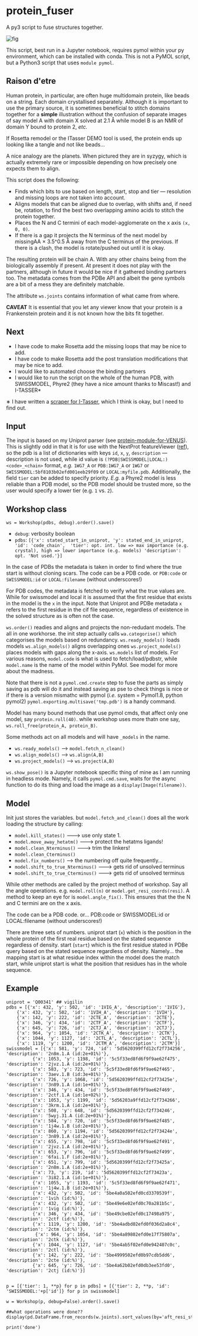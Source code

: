 # protein_fuser
A py3 script to fuse structures together.

![fig](protein_fixer-01.png)

This script, best run in a Jupyter notebook, requires pymol within your py environment, which can be installed with conda.
This is not a PyMOL script, but a Python3 script that uses `module pymol`.

## Raison d'etre

Human protein, in particular, are often huge multidomain protein, like beads on a string. Each domain crystallised separately.
Although it is important to use the primary source, it is sometimes beneficial to stitch domains together for a **simple** illustration without the confusion of separate images of say model A with domain X solved at 2.1 &Aring; while model B is an NMR of domain Y bound to protein 2, _etc._

If Rosetta remodel or the ITasser DEMO tool is used, the protein ends up looking like a tangle and not like beads...

A nice analogy are the planets. When pictured they are in syzygy, 
which is actually extremely rare or impossible depending on how precisely one expects them to align.

This script does the following:

* Finds which bits to use based on length, start, stop and tier &mdash; resolution and missing loops are not taken into account.
* Aligns models that can be aligned due to overlap, with shifts and, if need be, rotation, to find the best two overlapping amino acids to stitch the protein together.
* Places the N and C termini of each model-agglomerate on the x axis `(x, 0, 0)`.
* If there is a gap it projects the N terminus of the next model by missingAA &times; 3.5^0.5 &Aring; away from the C terminus of the previous. If there is a clash, the model is rotate/pushed out until it is okay.

The resulting protein will be chain A. With any other chains being from the biologically assembly if present.
At present it does not play with the partners, although in future it would be nice if it gathered binding partners too. The metadata comes from the PDBe API and albeit the gene symbols are a bit of a mess they are definitely matchable.

The attribute `ws.joints` contains information of what came from where.

**CAVEAT** It is essential that you let any viewer know that your protein is a Frankenstein protein and it is not known how the bits fit together.

## Next

* I have code to make Rosetta add the missing loops that may be nice to add.
* I have code to make Rosetta add the post translation modifications that may be nice to add.
* I would like to automated choose the binding partners
* I would like to run the script on the whole of the human PDB, with SWISSMODEL, Phyre2 (they have a nice amount thanks to Miscast!) and I-TASSER*

&lowast; I have written a [scraper for I-Tasser](https://github.com/matteoferla/ITasser_miner), which I think is okay, but I need to find out.

## Input

The input is based on my Uniprot parser (see [protein-module-for-VENUS](https://github.com/matteoferla/protein-module-for-VENUS)).
This is slightly odd in that it is for use with the NextProt featureViewer ([ref](https://github.com/calipho-sib/feature-viewer)), so the pdb is a list of dictionaries with keys `id`, `x`, `y`, `description` &mdash;description is not used, while id value is `(?PDB|SWISSMODEL|LOCAL:)<code>_<chain>` format, _e.g._ `1WG7_A` or `PDB:1WG7_A` or `1WG7` or `SWISSMODEL:5bf8103b02efd001eeb29f09` or `LOCAL:myfile.pdb`. Additionally, the field `tier` can be added to specify priority. _E.g._ a Phyre2 model is less reliable than a PDB model, so the PDB model should be trusted more, so the user would specify a lower tier (e.g. `1` vs. `2`).


## Workshop class

	ws = Workshop(pdbs, debug).order().save()

* `debug`: verbosity boolean
* `pdbs`: `[{'x': stated_start_in_uniprot,
    'y': stated_end_in_uniprot,
    'id': 'code_chain', 
    'tier': opt. int. low => max importance (e.g. crystal), high => lower importance (e.g. models)
    'description': opt. 'Not used.'}]`

In the case of PDBs the metadata is taken in order to find where the true start is without cloning scars.
The code can be a PDB code. or `PDB:code`  or `SWISSMODEL:id` or `LOCAL:filename` (without underscores!)

For PDB codes, the metadata is fetched to verify what the true values are. While for swissmodel and local it is assumed that the first residue that exists in the model is the `x` in the input.
Note that Uniprot and PDBe metadata `x` refers to the first residue in the cif file sequence, regardless of existence in the solved structure as is often not the case.



`ws.order()` readies and aligns and projects the non-redudant models. The all in one workhorse.
the init step actually calls `wa.categorise()` which categorises the models based on redundancy.
`ws.ready_models()` loads models
`ws.align_models()` aligns overlapping ones
`ws.project_models()` places models with gaps along the x-axis.
`ws.models` list of models.
For various reasons, `model.code` is what is used to fetch/load/pdbstr, while `model.name` is the name of the model within PyMol.
See model for more about the madness.

Note that there is not a `pymol.cmd.create` step to fuse the parts as simply saving as pdb will do it and instead saving as pse to check things is nice or if there is a version mismathc with pymol (_i.e._ system = Pymol1.8, python pymol2) `pymol.exporting.multisave('tmp.pdb')` is a handy command.

Model has many bound methods that use pymol cmds, that affect only one model, say `protein.roll(40)`. while workshop uses more thatn one say, `ws.roll_free(protein_A, protein_B)`.

Some methods act on all models and will have `_models` in the name.

* `ws.ready_models()` --> `model.fetch_n_clean()`
* `ws.align_models()` --> `ws.align(A,B)`
* `ws.project_models()` --> `ws.project(A,B)`

`ws.show_pose()` is a Jupyter notebook specific thing of mine as I am running in headless mode. Namely, it calls `pymol.cmd.save`, waits for the async function to do its thing and load the image as a `display(Image(filename))`.

## Model

 Init just stores the variables. but `model.fetch_and_clean()` does all the work loading the structure by calling:

* `model.kill_states()`    ---> use only state 1.
* `model.move_away_hetatm()`  ---> protect the hetatms ligands!
* `model.clean_Nterminus()`   ---> trim the linkers!
* `model.clean_Cterminus()`
* `model.fix_numbers()`   --> the numbering off quite frequently...
* `model.shift_to_true_Nterminus()`  ---> gets rid of unsolved terminus
* `model.shift_to_true_Cterminus()`  ---> gets rid of unsolved terminus

While other methods are called by the project method of workshop. Say all the angle operations.
e.g. `model.roll(n)` or `model.get_resi_coords(resi)`. 
A method to keep an eye for is `model.angle_fix()`. This ensures that the the N and C termini are on the x axis.
        
The code can be a PDB code. or... PDB:code  or SWISSMODEL:id or LOCAL:filename (without underscores!)

There are three sets of numbers.
uniprot start (`x`) which is the position in the whole protein of the first real residue based on the stated sequence regardless of density.
start (`start`) which is the first residue stated in PDBe query based on the stated sequence regardless of density.
Namely... the mapping start is at what residue index within the model does the match start,
while uniprot start is what the position that residues has in the whole sequence.

## Example
	
	uniprot = 'Q00341' ## vigilin
	pdbs = [{'x': 432, 'y': 502, 'id': '1VIG_A', 'description': '1VIG'}, 
		{'x': 432, 'y': 502, 'id': '1VIH_A', 'description': '1VIH'}, 
		{'x': 142, 'y': 222, 'id': '2CTE_A', 'description': '2CTE'},
		{'x': 346, 'y': 434, 'id': '2CTF_A', 'description': '2CTF'}, 
		{'x': 645, 'y': 726, 'id': '2CTJ_A', 'description': '2CTJ'},
		{'x': 964, 'y': 1054, 'id': '2CTK_A', 'description': '2CTK'},
		{'x': 1044, 'y': 1127, 'id': '2CTL_A', 'description': '2CTL'},
		{'x': 1119, 'y': 1200, 'id': '2CTM_A', 'description': '2CTM'}]
	swissmodel = [{'x': 581, 'y': 724, 'id': '5d5620399ffd12cf2f734256', 'description': '2n8m.1.A (id:2e+01%)'},
		      {'x': 1053, 'y': 1198, 'id': '5c5f33ed8fd6f9f9ae62f475', 'description': '2jvz.1.A (id:2e+01%)'},
		      {'x': 583, 'y': 723, 'id': '5c5f33ed8fd6f9f9ae62f465', 'description': '3aev.1.B (id:3e+01%)'},
		      {'x': 726, 'y': 1068, 'id': '5d5620399ffd12cf2f73425e', 'description': '3n89.1.A (id:1e+01%)'},
		      {'x': 346, 'y': 434, 'id': '5c5f33ed8fd6f9f9ae62f469', 'description': '2ctf.1.A (id:1e+02%)'},
		      {'x': 1053, 'y': 1199, 'id': '5d56203a9ffd12cf2f734266', 'description': '3krm.1.A (id:2e+01%)'},
		      {'x': 508, 'y': 648, 'id': '5d5620399ffd12cf2f734246', 'description': '5wyj.31.A (id:2e+01%)'},
		      {'x': 584, 'y': 720, 'id': '5c5f33ed8fd6f9f9ae62f485', 'description': '1j4w.1.B (id:2e+01%)'},
		      {'x': 860, 'y': 1194, 'id': '5d5620399ffd12cf2f73424e', 'description': '3n89.1.A (id:2e+01%)'},
		      {'x': 655, 'y': 798, 'id': '5c5f33ed8fd6f9f9ae62f491', 'description': '2jvz.1.A (id:2e+01%)'},
		      {'x': 653, 'y': 796, 'id': '5c5f33ed8fd6f9f9ae62f499', 'description': '6fai.1.F (id:2e+01%)'},
		      {'x': 651, 'y': 799, 'id': '5d5620399ffd12cf2f73425a', 'description': '2n8m.1.A (id:2e+01%)'},
		      {'x': 73, 'y': 219, 'id': '5d5620399ffd12cf2f73423a', 'description': '3i82.1.A (id:1e+01%)'},
		      {'x': 1055, 'y': 1193, 'id': '5c5f33ed8fd6f9f9ae62f471', 'description': '1j4w.1.B (id:2e+01%)'},
		      {'x': 432, 'y': 502, 'id': '5be4a0a502efd0cd3370539f', 'description': '1vih (id:%)'},
		      {'x': 432, 'y': 502, 'id': '5be49e6e02efd0c70a281b5c', 'description': '1vig (id:%)'},
		      {'x': 346, 'y': 434, 'id': '5be49cbe02efd0c17498a975', 'description': '2ctf (id:%)'},
		      {'x': 1119, 'y': 1200, 'id': '5be4adbd02efd0f036d2a8c4', 'description': '2ctm (id:%)'},
		       {'x': 964, 'y': 1054, 'id': '5be4a89802efd0e17f75807a', 'description': '2ctk (id:%)'},
		      {'x': 1044, 'y': 1127, 'id': '5be4ab5f02efd0e942407c0c', 'description': '2ctl (id:%)'},
		      {'x': 142, 'y': 222, 'id': '5be4999502efd0b97cdb5dd6', 'description': '2cte (id:%)'},
		      {'x': 645, 'y': 726, 'id': '5be4a62b02efd0db3ee53fd0', 'description': '2ctj (id:%)'}]
	

	p = [{'tier': 1, **p} for p in pdbs] + [{'tier': 2, **p, 'id': 'SWISSMODEL:'+p['id']} for p in swissmodel]
	
	w = Workshop(p, debug=False).order().save()
	
	##what operations were done??
	display(pd.DataFrame.from_records(w.joints).sort_values(by='aft_resi_start'))

	print('done')




